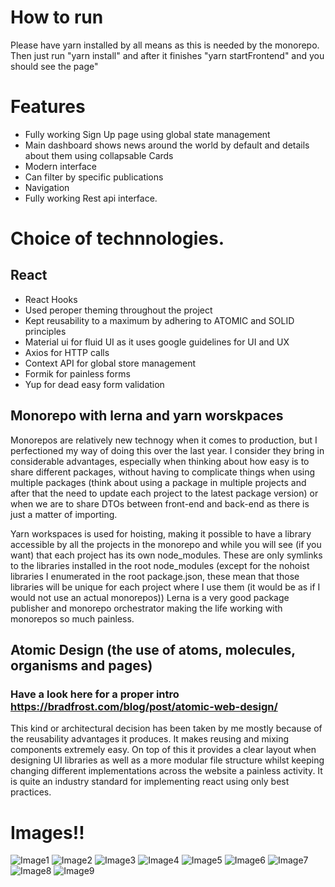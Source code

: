 
# How to run
  Please have yarn installed by all means as this is needed by the monorepo. Then just run "yarn install" and after it finishes "yarn startFrontend" and you should see the page" 
# Features
 - Fully working Sign Up page using global state management
 - Main dashboard shows news around the world by default and details about them using collapsable Cards
 - Modern interface
 - Can filter by specific publications
 - Navigation
 - Fully working Rest api interface.
 

# Choice of technnologies.
 
## React
- React Hooks
- Used peroper theming throughout the project
- Kept reusability to a maximum by adhering to ATOMIC and SOLID principles
- Material ui for fluid UI as it uses google guidelines for UI and UX
- Axios for HTTP calls
- Context API for global store management
- Formik for painless forms
- Yup for dead easy form validation


## Monorepo with lerna and yarn worskpaces
  Monorepos are relatively new technogy when it comes to production, but I perfectioned my way of doing this over the last year. I consider they bring in considerable advantages, especially when thinking about how easy is to share different packages, without having to complicate things when using multiple packages (think about using a package in multiple projects and after that the need to update each project to the latest package version) or when we are to share DTOs between front-end and back-end as there is just a matter of importing.
  
  Yarn workspaces is used for hoisting, making it possible to have a library accessible by all the projects in the monorepo and while you will see (if you want) that each project has its own node_modules. These are only symlinks to the libraries installed in the root node_modules (except for the nohoist libraries I enumerated in the root package.json, these mean that those libraries will be unique for each project where I use them (it would be as if I would not use an actual monorepos))
  Lerna is a very good package publisher and monorepo orchestrator making the life working with monorepos so much painless.
  
## Atomic Design (the use of atoms, molecules, organisms and pages)
  ### Have a look here for a proper intro https://bradfrost.com/blog/post/atomic-web-design/
  This kind or architectural decision has been taken by me mostly because of the reusability advantages it produces. It makes reusing and mixing components extremely easy. On top of this it provides a clear layout when designing UI libraries as well as a more modular file structure whilst keeping changing different implementations across the website a painless activity. It is quite an industry standard for implementing react using only best practices.

# Images!!

  ![Image1](https://github.com/raizen4/TouchSystemSubmission/blob/master/1.PNG)
  ![Image2](https://github.com/raizen4/TouchSystemSubmission/blob/master/2.PNG)
  ![Image3](https://github.com/raizen4/TouchSystemSubmission/blob/master/9.PNG)
  ![Image4](https://github.com/raizen4/TouchSystemSubmission/blob/master/10.PNG)
  ![Image5](https://github.com/raizen4/TouchSystemSubmission/blob/master/11.PNG)
  ![Image6](https://github.com/raizen4/TouchSystemSubmission/blob/master/12.PNG)
  ![Image7](https://github.com/raizen4/TouchSystemSubmission/blob/master/14.PNG)
  ![Image8](https://github.com/raizen4/TouchSystemSubmission/blob/master/15.PNG)
  ![Image9](https://github.com/raizen4/TouchSystemSubmission/blob/master/17.PNG)



